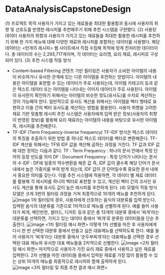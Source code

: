 # DataAnalysisCapstoneDesign
(1) 프로젝트 목적
사용자가 가지고 있는 재료들을 최대한 활용함과 동시에 사용자의 취향 및 선호도를 반영한 레시피를 추천해주기 위해 추천 시스템을 구현했다. 
(2) 사용된 데이터
 사용자의 취향과 사용자가 가지고 있는 재료들을 최대한 활용한 레시피를 추천하기 위해 한 가지 메뉴에 대해 다양한 재료와 레시피를 포함하는 데이터를 사용했다. 해당 데이터는 <만개의  레시피> 웹 사이트에서 직접 수집해 목적에 맞게 전처리한 데이터이다. 총 데이터의 수는 2,293,717개이며, 각 데이터는 요리명, 요리 재료, 레시피로 구성되어 있다. 
(3) 추천 시스템 작동 방식
- Content-based Filtering
콘텐츠 기반 필터링은 사용자가 소비한 아이템의 내용이 비슷하거나 유사한 관계에 있는 다른 아이템을 추천하는 방법이다. 아이템의 내용은 아이템을 표현할 수 있는 데이터가 주로 사용되는데, 아이템 카테고리 등과 같은 텍스트 데이터 또는 아이템을 나타내는 이미지 데이터가 주로 사용된다. 아이템이 유사한지 확인하기 위해서는 아이템의 비슷한 정도(유사도)를 수치로 계산하는 것이 가능해야 한다. 일반적으로 유사도 계산을 위해서는 아이템을 벡터 형태로 표현하고 이들 간의 벡터 유사도를 계산하는 방법을 활용한다. 사용자 취향을 고려한 재료 기반 맞춤형 레시피 추천 시스템은 사용자에게 입력 받은 정보(사용자의 취향이 반영된 정보)를 활용해 요리 재료라는 아이템의 내용을 바탕으로 유사한 아이템 즉, 레시피를 추천해준다.
- TF-IDF (Term Frequency-inverse frequency)
TF-IDF 방식은 텍스트 데이터의 특징을 추출하기 위한 방법 중 하나로 텍스트 데이터를 벡터로 변환해준다. TF-IDF 계산을 위해서는 TF와 IDF 값을 계산해 곱하는 과정을 거친다. TF 값과 IDF 값에 대한 정의는 다음과 같다.
TF : Term Frequency : 하나의 문서 안에서 특정 단어의 등장 빈도를 의미
DF : Document Frequency : 특정 단어가 나타나는 문서의 수
IDF : DF에 일종의 역수변환을 해준 값
즉, IDF 값이 클수록 해당 단어가 문서 내에서 높은 가중치를 부여 받게 되는데, IDF 값이 큰 단어일수록 중요한 문서 내에서 중요한 의미를 갖는다. 이를 추천 시스템에 적용하면, 각 데이터 별 재료 데이터를 활용해 각 레시피를 하나의 벡터로 표현할 수 있고, 계산된 벡터 간의 코사인 유사도 계산을 통해 유사도 값이 높은 레시피를 추천하게 된다. 
(4) 모델의 작동 방식
 모델은 크게 3번의 필터링 과정을 거쳐 최종적으로 10개의 메뉴를 추천하게 된다. 
![image](https://user-images.githubusercontent.com/96854885/209152926-b7591f36-72ed-4ab4-8f52-bf0db1a7ff52.png)
1차 필터링의 경우, 사용자에게 선호하는 음식의 대분류를 입력 받는다. 입력된 음식의 대분류를 기준으로 1차적으로 메뉴를 선별하게 된다. 예를 들어 사용자가 찌개, 메인반찬, 샐러드, 디저트 등과 같은 총 13개의 대분류 중에서 ‘찌개’라는 대분류를 선택하면, 가지고 있는 데이터 중에서 ‘찌개’로 분류된 데이터들을 단순 추출한다. 
![image](https://user-images.githubusercontent.com/96854885/209153008-9048a5e9-412d-4ddd-a135-0c2428b66f4a.png)
<1차 필터링 예시 화면>
이렇게 1차 선별을 마친 후 사용자에게 다시 한 번 선택한 대분류 중에서 만들고 싶은 대표메뉴를 선택하도록 한다. 예를 들어 사용자가 ‘찌개’라는 대분류 중에서 ‘순두부찌개’라는 대표메뉴를 선택한 경우 선택된 대표 메뉴와 유사한 대표 메뉴들을 2차적으로 선별한다. 
![image](https://user-images.githubusercontent.com/96854885/209153106-002b21c6-c439-414e-aa94-1de5a781cb6d.png)
<2차 필터링 예시 화면>
마지막으로 사용자가 가진 요리 재료 중에서 사용하고 싶은 재료를 입력한다. 2차 선별을 마친 데이터들 중에서 입력된 재료를 가장 많이 활용할 수 있는 상위 10개의 메뉴를 최종적으로 레시피와 함께 출력하게 된다.   
![image](https://user-images.githubusercontent.com/96854885/209153146-2222a3ea-7030-4649-a9ea-0ab95adf1f66.png)
<3차 필터링 및 최종 추천 결과 예시 화면>

